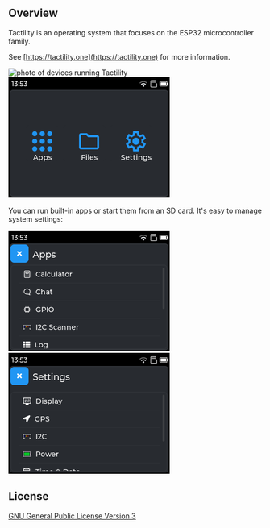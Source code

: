 ## Overview

Tactility is an operating system that focuses on the ESP32 microcontroller family.

See [https://tactility.one](https://tactility.one) for more information.





![photo of devices running Tactility](Documentation/pics/tactility-devices.webp)&nbsp;&nbsp;![screenshot of launcher app](Documentation/pics/screenshot-Launcher.png)

You can run built-in apps or start them from an SD card. It's easy to manage system settings:

![screenshot off app list app](Documentation/pics/screenshot-AppList.png)&nbsp;&nbsp;![screenshot of settings app](Documentation/pics/screenshot-Settings.png)

## License

[GNU General Public License Version 3](LICENSE.md)
